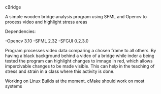 cBridge

A simple wooden bridge analysis program using SFML and Opencv to process video and highlight stress areas

Dependencies:

 -Opencv 3.10
 -SFML 2.32 
 -SFGUI 0.2.3.0

Program processes video data comparing a chosen frame to all others. By having a black background behind a video of a bridge while inder a being tested the program can highlight changes to imnage in red, which allows impercivable changes to be made visible. This can help in the teaching of stress and strain in a class where this activity is done.

Working on Linux Builds at the moment. cMake should work on most systems
